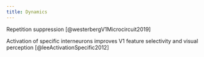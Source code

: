 ```yaml
---
title: Dynamics
---
```


Repetition suppression [@westerbergV1Microcircuit2019]

Activation of specific interneurons improves V1 feature selectivity and visual perception [@leeActivationSpecific2012]
